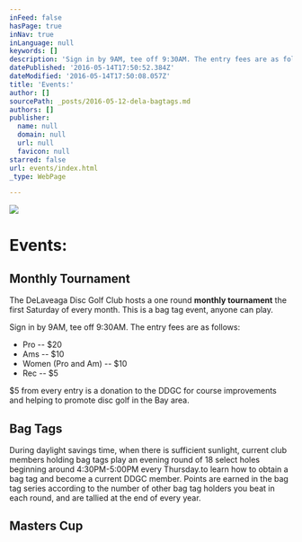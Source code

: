 ```yaml
---
inFeed: false
hasPage: true
inNav: true
inLanguage: null
keywords: []
description: 'Sign in by 9AM, tee off 9:30AM. The entry fees are as follows:'
datePublished: '2016-05-14T17:50:52.384Z'
dateModified: '2016-05-14T17:50:08.057Z'
title: 'Events:'
author: []
sourcePath: _posts/2016-05-12-dela-bagtags.md
authors: []
publisher:
  name: null
  domain: null
  url: null
  favicon: null
starred: false
url: events/index.html
_type: WebPage

---
```

![](https://the-grid-user-content.s3-us-west-2.amazonaws.com/748c7b17-44ef-4d47-9554-70addcd74730.jpg)

# Events:

## Monthly Tournament

The DeLaveaga Disc Golf Club hosts a one round **monthly tournament** the first Saturday of every month. This is a bag tag event, anyone can play.

Sign in by 9AM, tee off 9:30AM. The entry fees are as follows:

* Pro -- $20
* Ams -- $10
* Women (Pro and Am) -- $10
* Rec -- $5

$5 from every entry is a donation to the DDGC for course improvements and helping to promote disc golf in the Bay area.

## Bag Tags

During daylight savings time, when there is sufficient sunlight, current club members holding bag tags play an evening round of 18 select holes beginning around 4:30PM-5:00PM every Thursday.to learn how to obtain a bag tag and become a current DDGC member. Points are earned in the bag tag series according to the number of other bag tag holders you beat in each round, and are tallied at the end of every year.

## Masters Cup